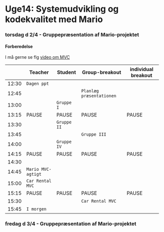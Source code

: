 # Uge14: Systemudvikling og kodekvalitet med Mario
### torsdag d 2/4 - Gruppepræsentation af Mario-projektet
#### Forberedelse
I må gerne se flg [video om MVC](https://www.youtube.com/watch?v=J-F8PJUvVwU "Blomster refaktoreret")


|     | Teacher |Student | Group-breakout |individual breakout |
| --- | ------- |------- | -------------- |------------------- |
| 12:30 |`Dagen ppt`       |        |                |                    | 
| 12:45 |      |        | `Planlæg præsentationen`               |                    | 
| 13:00 |       |`Gruppe I`        |                ||                     
| 13:15 |PAUSE       |  PAUSE      |PAUSE                |PAUSE                    |PAUSE 
| 13:30 | |`Gruppe II`  | ||
| 13:45 | |  |`Gruppe III` ||
| 14:00 | |`Gruppe IV`  | | |
| 14:15 |PAUSE |PAUSE  |PAUSE |PAUSE |PAUSE
| 14:30 | |  | | |
| 14:45 |`Mario MVC-agtigt` |  | | |
| 15:00 |`Car Rental MVC` | | | |
| 15:15 |PAUSE |PAUSE  |PAUSE |PAUSE |PAUSE
| 15:30 | |  |`Car Rental MVC` | |
| 15:45 |`I morgen` || | |


### fredag d 3/4 - Gruppepræsentation af Mario-projektet
